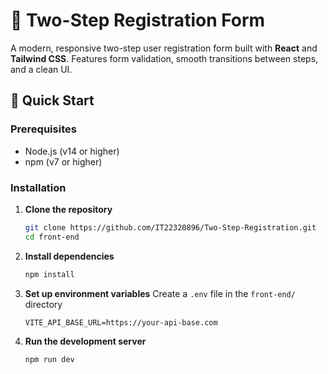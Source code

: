 # 📝 Two-Step Registration Form

A modern, responsive two-step user registration form built with **React** and **Tailwind CSS**. Features form validation, smooth transitions between steps, and a clean UI.


## 🚀 Quick Start

### Prerequisites
- Node.js (v14 or higher)
- npm (v7 or higher)

### Installation

1. **Clone the repository**
   ```bash
   git clone https://github.com/IT22320896/Two-Step-Registration.git
   cd front-end

2. **Install dependencies**
   ```bash
   npm install

3. **Set up environment variables**
   Create a `.env` file in the `front-end/` directory
   ```env
   VITE_API_BASE_URL=https://your-api-base.com

4. **Run the development server**
   ```bash
   npm run dev
